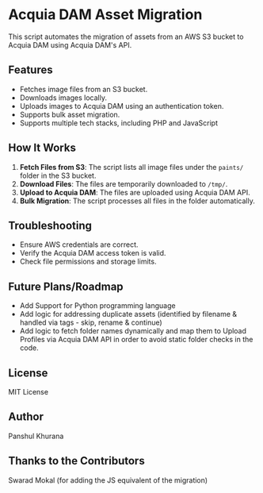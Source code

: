 # Acquia DAM Asset Migration

This script automates the migration of assets from an AWS S3 bucket to Acquia DAM using Acquia DAM's API.

## Features

- Fetches image files from an S3 bucket.
- Downloads images locally.
- Uploads images to Acquia DAM using an authentication token.
- Supports bulk asset migration.
- Supports multiple tech stacks, including PHP and JavaScript

## How It Works

1. **Fetch Files from S3**: The script lists all image files under the `paints/` folder in the S3 bucket.
2. **Download Files**: The files are temporarily downloaded to `/tmp/`.
3. **Upload to Acquia DAM**: The files are uploaded using Acquia DAM API.
4. **Bulk Migration**: The script processes all files in the folder automatically.

## Troubleshooting

- Ensure AWS credentials are correct.
- Verify the Acquia DAM access token is valid.
- Check file permissions and storage limits.

## Future Plans/Roadmap

- Add Support for Python programming language
- Add logic for addressing duplicate assets (identified by filename & handled via tags - skip, rename & continue)
- Add logic to fetch folder names dynamically and map them to Upload Profiles via Acquia DAM API in order to avoid static folder checks in the code.

## License

MIT License

## Author

Panshul Khurana

## Thanks to the Contributors

Swarad Mokal (for adding the JS equivalent of the migration)
